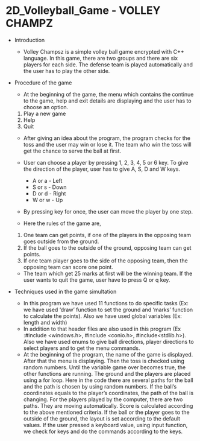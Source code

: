 # 2D_Volleyball_Game - VOLLEY CHAMPZ #

* Introduction
	
	* Volley Champsz is a simple volley ball game encrypted with C++ language. In this game, there are two groups and there are six players for each side. The defense team is played automatically and the user has to play the other side.


* Procedure of the game

	* At the beginning of the game, the menu which contains the continue to the game, help and exit details are displaying and the user has to choose an option.

	1. Play a new game
	2. Help
	3. Quit

	* After giving an idea about the program, the program checks for the toss and the user may win or lose it. The team who win the toss will get the chance to serve the ball at first.

	* User can choose a player by pressing 1, 2, 3, 4, 5 or 6 key. To give the direction of the player, user has to give A, S, D and W keys.

		* A or a - Left
		* S or s - Down
		* D or d - Right
		* W or w - Up

	* By pressing key for once, the user can move the player by one step.

	* Here the rules of the game are,

	1. One team can get points, if one of the players in the opposing team goes outside from the ground.
	2. If the ball goes to the outside of the ground, opposing team can get points.
	3. If one team player goes to the side of the opposing team, then the opposing team can score one point.
	
	* The team which get 25 marks at first will be the winning team. If the user wants to quit the game, user have to press Q or q key.


* Techniques used in the game simultation

	* In this program we have used 11 functions to do specific tasks (Ex: we have used ‘draw’ function to set the ground and ‘marks’ function to calculate the points). Also we have used global variables (Ex: length and width)
	* In addition to that header files are also used in this program (Ex :#include <windows.h>, #include <conio.h>, #include<stdlib.h>). Also we have used enums to give ball directions, player directions to select players and to get the menu commands.
	* At the beginning of the program, the name of the game is displayed. After that the menu is displaying. Then the toss is checked using random numbers. Until the variable game over becomes true, the other functions are running. The ground and the players are placed using a for loop. Here in the code there are several paths for the ball and the path is chosen by using random numbers. If the ball’s coordinates equals to the player’s coordinates, the path of the ball is changing. For the players played by the computer, there are two paths. They are moving automatically. Score is calculated according to the above mentioned criteria. If the ball or the player goes to the outside of the ground, the layout is set according to the default values. If the user pressed a keyboard value, using input function, we check for keys and do the commands according to the keys.
